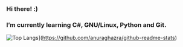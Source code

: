 ### Hi there! :) 
###  I’m currently learning C#, GNU/Linux, Python and Git.

![Top Langs](https://github-readme-stats.vercel.app/api/top-langs/?username=meltoroun)](https://github.com/anuraghazra/github-readme-stats)
